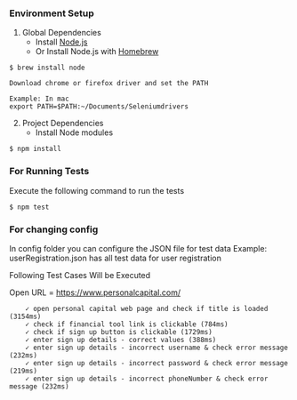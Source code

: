 ### Environment Setup

1. Global Dependencies
    * Install [Node.js](https://nodejs.org/en/)
    * Or Install Node.js with [Homebrew](http://brew.sh/)

```
$ brew install node
```

    Download chrome or firefox driver and set the PATH

    Example: In mac
    export PATH=$PATH:~/Documents/Seleniumdrivers

2. Project Dependencies
	* Install Node modules

```
$ npm install
```

### For Running Tests

Execute the following command to run the tests

```
$ npm test
```

### For changing config
   In config folder you can configure the JSON file for test data
   Example: userRegistration.json has all test data for user registration
   
   
Following Test Cases Will be Executed

Open URL = https://www.personalcapital.com/
```
    ✓ open personal capital web page and check if title is loaded (3154ms)
    ✓ check if financial tool link is clickable (784ms)
    ✓ check if sign up button is clickable (1729ms)
    ✓ enter sign up details - correct values (388ms)
    ✓ enter sign up details - incorrect username & check error message (232ms)
    ✓ enter sign up details - incorrect password & check error message (219ms)
    ✓ enter sign up details - incorrect phoneNumber & check error message (232ms)
```
